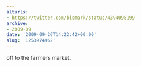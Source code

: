 ```yaml
---
alturls:
- https://twitter.com/bismark/status/4394098199
archive:
- 2009-09
date: '2009-09-26T14:22:42+00:00'
slug: '1253974962'
---
```


off to the farmers market.

